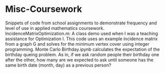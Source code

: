 # Misc-Coursework
Snippets of code from school assignments to demonstrate frequency and level of use in applied mathematics coursework.
IncidenceMatrixOptimization.m: A class demo used when I was a teaching assistance for Optimization I. This code uses an example incidence matrix from a graph G and solves for the minimum vertex cover using integer programming.
Monte Carlo Birthday.ipynb calculates the expectation of the birthday queing problem. As in, if we ask random people their birthday one after the other, how many are we expected to ask until someone has the same birth date (month, day) as a previous person?
